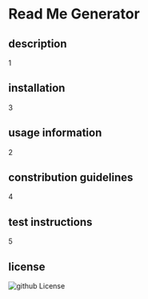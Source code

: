 # Read Me Generator
## description
1
## installation
3
## usage information
2
## constribution guidelines
4
## test instructions
5
## license

  
  ![github License](https://img.shields.io/badge/license--blue.svg)
  
